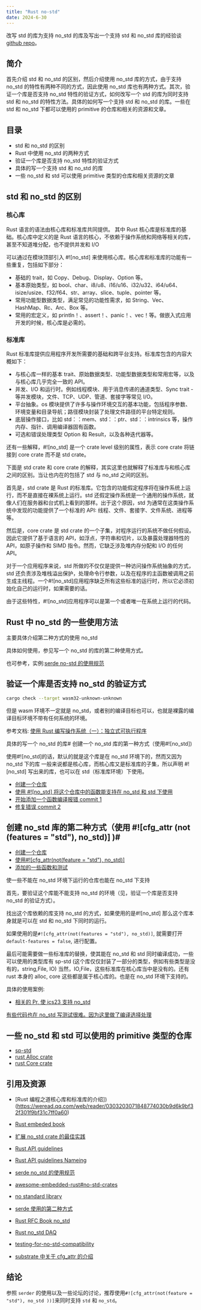 ```yaml
---
title: "Rust no-std"
date: 2024-6-30
---
```


改写 std 的库为支持 no_std 的库及写出一个支持 std 和 no_std 库的经验谈 [github repo](https://github.com/DaviRain-Su/rust-no-std-source)。

## 简介

首先介绍 std 和 no_std 的区别，然后介绍使用 no_std 库的方式，由于支持 no_std 的特性有两种不同的方式，因此使用 no_std 库也有两种方式。其次，验证一个库是否支持 no_std 特性的验证方式，如何改写一个 std 的库为同时支持 std 和 no_std 的特性方法。具体的如何写一个支持 std 和 no_std 的库。一些在 std 和 no_std 下都可以使用的 primitive 的仓库和相关的资源和文章。

## 目录

- std 和 no_std 的区别
- Rust 中使用 no_std 的两种方式
- 验证一个库是否支持 no_std 特性的验证方式
- 具体的写一个支持 std 和 no_std 的库
- 一些 no_std 和 std 可以使用 primitive 类型的仓库和相关资源的文章

## std 和 no_std 的区别

### 核心库

Rust 语言的语法由核心库和标准库共同提供。 其中 Rust 核心库是标准库的基础。核心库中定义的是 Rust 语言的核心，不依赖于操作系统和网络等相关的库，甚至不知道堆分配，也不提供并发和 I/O

可以通过在模块顶部引入 #![no_std] 来使用核心库。核心库和标准库的功能有一些重复，包括如下部分：

- 基础的 trait，如 Copy、Debug、Display、Option 等。
- 基本原始类型，如 bool、char、i8/u8、i16/u16、i32/u32、i64/u64、isize/usize、f32/f64、str、array、slice、tuple、pointer 等。
- 常用功能型数据类型，满足常见的功能性需求，如 String、Vec、HashMap、Rc、Arc、Box 等。
- 常用的宏定义，如 println！、assert！、panic！、vec！等。做嵌入式应用开发的时候，核心库是必需的。

### 标准库

Rust 标准库提供应用程序开发所需要的基础和跨平台支持。标准库包含的内容大概如下：

- 与核心库一样的基本 trait、原始数据类型、功能型数据类型和常用宏等，以及与核心库几乎完全一致的 API。
- 并发、I/O 和运行时。例如线程模块、用于消息传递的通道类型、Sync trait - 等并发模块，文件、TCP、UDP、管道、套接字等常见 I/O。
- 平台抽象。os 模块提供了许多与操作环境交互的基本功能，包括程序参数、环境变量和目录导航；路径模块封装了处理文件路径的平台特定规则。
- 底层操作接口，比如 std：：mem、std：：ptr、std：：intrinsics 等，操作内存、指针、调用编译器固有函数。
- 可选和错误处理类型 Option 和 Result，以及各种迭代器等。

还有一些解释，#![no_std] 是一个 crate level 级别的属性，表示 core crate 将链接到 core crate 而不是 std crate。

下面是 std crate 和 core crate 的解释，其实这里也就解释了标准库与和核心库之间的区别。当让也内在的包括了 std 与 no_std 之间的区别。

首先是，std crate 是 Rust 的标准库。它包含的功能假定程序将在操作系统上运行，而不是直接在裸系统上运行。std 还假定操作系统是一个通用的操作系统，就像人们在服务器和台式机上看到的那样。出于这个原因，std 为通常在这类操作系统中发现的功能提供了一个标准的 API: 线程、文件、套接字、文件系统、进程等等。

然后是，core crate 是 std crate 的一个子集，对程序运行的系统不做任何假设。因此它提供了基于语言的 API，如浮点，字符串和切片，以及暴露处理器特性的 API，如原子操作和 SIMD 指令。然而，它缺乏涉及堆内存分配和 I/O 的任何 API。

对于一个应用程序来说，std 所做的不仅仅是提供一种访问操作系统抽象的方式，std 还负责涉及堆栈溢出保护，处理命令行参数，以及在程序的主函数被调用之前生成主线程。一个#![no_std]应用程序缺乏所有这些标准的运行时，所以它必须初始化自己的运行时，如果需要的话。

由于这些特性，#![no_std]应用程序可以是第一个或者唯一在系统上运行的代码。

## Rust 中 no_std 的一些使用方法

主要具体介绍第二种方式的使用 no_std

具体如何使用，参见写一个 no_std 的库的第二种使用方式。

也可参考，实例:[serde no-std 的使用规范](https://serde.rs/no-std.html)

## 验证一个库是否支持 no_std 的验证方式

```bash
cargo check --target wasm32-unknown-unknown
```

但是 wasm 环境不一定就是 no_std，或者别的编译目标也可以，也就是裸露的编译目标环境不带有任何系统的环境。

参考文档: [使用 Rust 编写操作系统（一）：独立式可执行程序](https://zhuanlan.zhihu.com/p/53064186)

具体的写一个 no_std 的库#
创建一个 no_std 库的第一种方式（使用#![no_std])

使用#![no_std]的话，默认的就是这个库是在 no_std 环境下的，然而又因为 no_std 下的库 一般来说都是核心库，而核心库又是标准库的子集，所以声明 #![no_std] 写出来的库，也可以在 std（标准库环境）下使用。

- [创建一个仓库](https://github.com/DaviRain-Su/rust-no-std-source/commit/cd90f28855cfe794c235976bb58c1c5ecb8c7fa9)
- [使用 #![no_std] 将这个仓库中的函数能支持在 no_std 和 std 下使用](https://github.com/DaviRain-Su/rust-no-std-source/commit/cd90f28855cfe794c235976bb58c1c5ecb8c7fa9)
- [开始添加一个函数编译报错 commit 1](https://github.com/DaviRain-Su/rust-no-std-source/commit/8bcd0b909ee116d3dc9c6464c2548e1c008d672e)
- [修复错误 commit 2](https://github.com/DaviRain-Su/rust-no-std-source/commit/ae94f9cf147b7ce37632cb4e9c36e20c5135b3ad)

## 创建 no_std 库的第二种方式（使用 #![cfg_attr (not (features = "std"), no_std)] )#

- [创建一个仓库](https://github.com/DaviRain-Su/rust-no-std-source/commit/8cfd063be536028d9f8cfe1c7c04f16765825f8c)
- [使用#![cfg_attr(not(feature = "std"), no_std)]](https://github.com/DaviRain-Su/rust-no-std-source/commit/aa09b0d2e2807d788564aea5fa4fc8cbfc760043)
- [添加的一些函数和测试](https://github.com/DaviRain-Su/rust-no-std-source/commit/aa09b0d2e2807d788564aea5fa4fc8cbfc760043)

使一些不能在 no_std 环境下运行的仓库也能在 no_std 下支持

首先，要验证这个库能不能支持 no_std 的环境（见，验证一个库是否支持 no_std 的验证方式）。

找出这个库依赖的库支持 no_std 的方式，如果使用的是#![no_std] 那么这个库本身就是可以在 std 和 no_std 下同时的运行。

如果使用的是`#![cfg_attr(not(features = "std"), no_std)]`, 就需要打开`default-features = false`, 进行配置。

最后可能需要做一些标准库的替换，使其能在 no_std 和 std 同时编译成功，一些可以使用的类型库有 sp-std (这个库仅仅封装了一部分的类型，例如有些类型是没有的，string,File, IO) 当然，IO,File，这些标准库在核心库当中是没有的。还有 rust 本身的 alloc, core 这些都是属于核心库的。也是在 no_std 环境下支持的。

具体的使用案例:

- [相关的 Pr, 使 ics23 支持 no_std](https://github.com/cosmos/ics23/pull/41)

[有些代码也在 no_std 写测试很难。因为这里做了编译选择处理](https://github.com/cosmos/ics23/pull/41/commits/dac5c3d0fc368e0b92c4a4804b6787bd1c3fb168)

## 一些 no_std 和 std 可以使用的 primitive 类型的仓库

- [sp-std](https://github.com/paritytech/substrate/tree/master/primitives/std)
- [rust Alloc crate](https://doc.rust-lang.org/alloc/index.html)
- [rust Core crate](https://doc.rust-lang.org/core/index.html)

## 引用及资源
- [Rust 编程之道核心库和标准库的介绍])(https://weread.qq.com/web/reader/0303203071848774030b9d6k9bf32f301f9bf31c7ff0a60)

- [Rust embeded book](https://docs.rust-embedded.org/book/intro/hardware.html)
- [扩展 no_std crate 的最佳实践](https://users.rust-lang.org/t/best-practice-of-extending-a-no-std-crate/12281/5)
- [Rust API guidelines](https://github.com/rust-lang/api-guidelines)
- [Rust API guidelines Nameing](https://rust-lang.github.io/api-guidelines/naming.html#c-feature)
- [serde no_std 的使用规范](https://serde.rs/no-std.html)
- [awesome-embedded-rust#no-std-crates](https://github.com/rust-embedded/awesome-embedded-rust#no-std-crates)
- [no standard library](https://crates.io/categories/no-std)
- [serde 使用的第二种方式](https://github.com/serde-rs/serde/blob/master/serde/src/lib.rs#L113-L193)
- [Rust RFC Book no_std](https://rust-lang.github.io/rfcs/1184-stabilize-no_std.html)
- [Rust no_std DAQ](https://justjjy.com/Rust-no-std)
- [testing-for-no-std-compatibility](https://blog.dbrgn.ch/2019/12/24/testing-for-no-std-compatibility/)
- [substrate 中关于 cfg_attr 的介绍](https://docs.substrate.io/)

## 结论
参照 `serder` 的使用以及一些论坛的讨论，推荐使用`#![cfg_attr(not(feature = "std"), no_std ))]`来同时支持 `std` 和 `no_std`。
